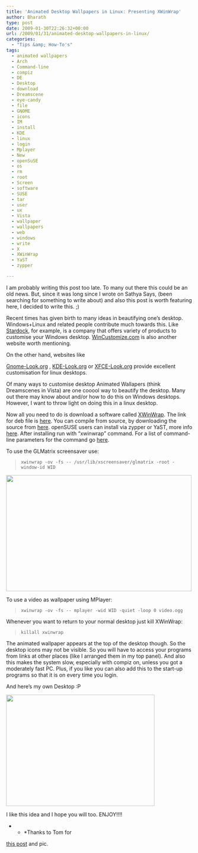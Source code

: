 ```yaml
---
title: 'Animated Desktop Wallpapers in Linux: Presenting XWinWrap'
author: Bharath
type: post
date: 2009-01-30T22:26:32+00:00
url: /2009/01/31/animated-desktop-wallpapers-in-linux/
categories:
  - "Tips &amp; How-To's"
tags:
  - animated wallpapers
  - Arch
  - Command-line
  - compiz
  - DE
  - Desktop
  - download
  - Dreamscene
  - eye-candy
  - file
  - GNOME
  - icons
  - IM
  - install
  - KDE
  - linux
  - login
  - Mplayer
  - New
  - openSuSE
  - os
  - rm
  - root
  - Screen
  - software
  - SUSE
  - tar
  - user
  - ux
  - Vista
  - wallpaper
  - wallpapers
  - web
  - windows
  - write
  - X
  - XWinWrap
  - YaST
  - zypper

---
```

I am probably writing this post too late. To many out there this could be an old news. But, since it was long since I wrote on Sathya Says, (been searching for something to write about) and also this post is worth featuring here, I decided to write this. ;)

Recent times has given birth to many ideas in beautifying one&#8217;s desktop. Windows+Linux and related people contribute much towards this. Like [Stardock][1], for example, is a company that offers variety of products to customise your Windows desktop. [WinCustomize.com][2] is also another website worth mentioning.

<!--more-->On the other hand, websites like 

[Gnome-Look.org][3] , [KDE-Look.org][4] or [XFCE-Look.org][5] provide excellent customisation for linux desktops.

Of many ways to customise desktop Animated Wallapers (think Dreamscenes in Vista) are one cooool way to beautify the desktop. Many out there may know about and/or how to do this on Windows desktops. However, I want to throw light on doing this in a linux desktop.

Now all you need to do is download a software called [XWinWrap][6]. The link for deb file is [here][7]. You can compile from source, by downloading the source from [here][8]. openSUSE users can install via zypper or YaST, more info [here][9]. After installing run with &#8220;xwinwrap&#8221; command. For a list of command-line parameters for the command go [here][6].

To use the GLMatrix screensaver use:

> `xwinwrap -ov -fs -- /usr/lib/xscreensaver/glmatrix -root -window-id WID`

<img class="alignnone" src="http://tombuntu.com/wp-content/uploads/2008/12/xwinwrap1.jpg" alt="" width="500" height="313" />

To use a video as wallpaper using MPlayer:

> `xwinwrap -ov -fs -- mplayer -wid WID -quiet -loop 0 video.ogg`

Whenever you want to return to your normal desktop just kill XWinWrap:

> `killall xwinwrap`

The animated wallpaper appears at the top of the desktop though. So the desktop icons may not be visible. So you will have to access your programs from links at other places (like I arranged them in my top panel). And also this makes the system slow, especially with compiz on, unless you got a moderately fast PC. Plus, if you like you can also add this to the start-up programs so that it is on every time you login.

And here&#8217;s my own Desktop :P

[<img class="alignnone" src="http://img300.imageshack.us/img300/5684/screenshotrz2.png" alt="" width="400" height="300" />][10]

I like this idea and I hope you will too. ENJOY!!!!

* * *Thanks to Tom for 

[this post][11] and pic.</p>

 [1]: http://stardock.com/
 [2]: http://wincustomize.com
 [3]: http://gnome-look.org
 [4]: http://kde-look.org
 [5]: http://xfce-look.org
 [6]: http://swik.net/xwinwrap
 [7]: http://tech.shantanugoel.com/resources/downloads/shantz-xwinwrap.zip
 [8]: http://webcvs.freedesktop.org/xapps/xwinwrap/
 [9]: http://en.opensuse.org/Xwinwrap
 [10]: http://img300.imageshack.us/img300/5684/screenshotrz2.png
 [11]: http://tombuntu.com/index.php/2008/12/15/animated-wallpaper-on-your-ubuntu-810-desktop/